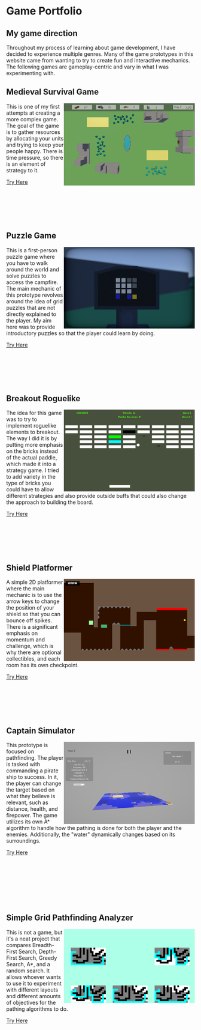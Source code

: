 # Game Portfolio

## My game direction

Throughout my process of learning about game development, I have decided to experience multiple genres. Many of the game prototypes in this website came from wanting to try to create fun and interactive mechanics. The following games are gameplay-centric and vary in what I was experimenting with.

## Medieval Survival Game
<img src="./images/survival.png" alt="Medieval Survival" align="right" width="350">

This is one of my first attempts at creating a more complex game. The goal of the game is to gather resources by allocating your units and trying to keep your people happy. There is time pressure, so there is an element of strategy to it.

[Try Here](https://robjg-1234.github.io/csc470-fall2024/games/units/)
&emsp;

&ensp;

&emsp;

&ensp;

## Puzzle Game
<img src="./images/puzzle.png" alt="Puzzle Game" align="right" width="350">

This is a first-person puzzle game where you have to walk around the world and solve puzzles to access the campfire. The main mechanic of this prototype revolves around the idea of grid puzzles that are not directly explained to the player. My aim here was to provide introductory puzzles so that the player could learn by doing.

[Try Here](https://robjg-1234.github.io/csc470-fall2024/games/final/)
&emsp;

&ensp;

&emsp;

&ensp;

## Breakout Roguelike
<img src="./images/breakout.png" alt="Breakout Gameplay" align="right" width="350">

The idea for this game was to try to implement roguelike elements to breakout. The way I did it is by putting more emphasis on the bricks instead of the actual paddle, which made it into a strategy game. I tried to add variety in the type of bricks you could have to allow different strategies and also provide outside buffs that could also change the approach to building the board.

[Try Here](https://robjg-1234.github.io/game-dev-spring2025/builds/breakout-final/)
&emsp;

&ensp;

&emsp;

&ensp;

## Shield Platformer
<img src="./images/platformer.png" alt="Platformer Gameplay" align="right" width="350">

A simple 2D platformer where the main mechanic is to use the arrow keys to change the position of your shield so that you can bounce off spikes. There is a significant emphasis on momentum and challenge, which is why there are optional collectibles, and each room has its own checkpoint.

[Try Here](https://robjg-1234.github.io/game-dev-spring2025/builds/platformer-final/)
&emsp;

&ensp;

&emsp;

&ensp;

## Captain Simulator
<img src="./images/pirate.png" alt="Captain Simulator" align="right" width="350">

This prototype is focused on pathfinding. The player is tasked with commanding a pirate ship to success. In it, the player can change the target based on what they believe is relevant, such as distance, health, and firepower. The game utilizes its own A* algorithm to handle how the pathing is done for both the player and the enemies. Additionally, the "water" dynamically changes based on its surroundings.


[Try Here](https://robjg-1234.github.io/game-dev-spring2025/builds/simulation-2/)

&emsp;

&ensp;

&emsp;

&ensp;

## Simple Grid Pathfinding Analyzer
<img src="./images/path.png" alt="Multiple algorithms pathing" align="right" width="350">

This is not a game, but it's a neat project that compares Breadth-First Search, Depth-First Search, Greedy Search, A*, and a random search. It allows whoever wants to use it to experiment with different layouts and different amounts of objectives for the pathing algorithms to do.

[Try Here](https://robjg-1234.github.io/csc468-final/aibuild/)
&emsp;

&ensp;

&emsp;

&ensp;

